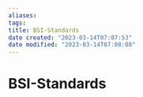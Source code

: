 ```yaml
---
aliases: 
tags: 
title: BSI-Standards
date created: "2023-03-14T07:07:53"
date modified: "2023-03-14T07:08:08"
---
```


# BSI-Standards
